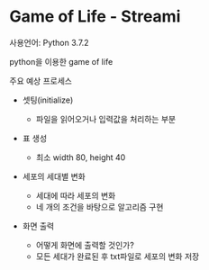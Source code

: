 # Game of Life - Streami

사용언어: Python 3.7.2


python을 이용한 game of life

주요 예상 프로세스
- 셋팅(initialize)
    - 파일을 읽어오거나 입력값을 처리하는 부분

- 표 생성
    - 최소 width 80, height 40

- 세포의 세대별 변화
    - 세대에 따라 세포의 변화
    - 네 개의 조건을 바탕으로 알고리즘 구현

- 화면 출력
    - 어떻게 화면에 출력할 것인가?
    - 모든 세대가 완료된 후 txt파일로 세포의 변화 저장
